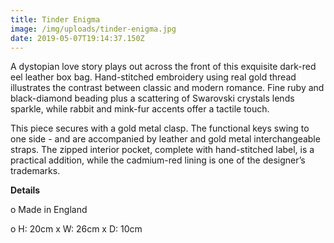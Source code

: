 ```yaml
---
title: Tinder Enigma
image: /img/uploads/tinder-enigma.jpg
date: 2019-05-07T19:14:37.150Z
---
```

A dystopian love story plays out across the front of this exquisite dark-red eel leather box bag. Hand-stitched embroidery using real gold thread illustrates the contrast between classic and modern romance. Fine ruby and black-diamond beading plus a scattering of Swarovski crystals lends sparkle, while rabbit and mink-fur accents offer a tactile touch. 

This piece secures with a gold metal clasp. The functional keys swing to one side - and are accompanied by leather and gold metal interchangeable straps. The zipped interior pocket, complete with hand-stitched label, is a practical addition, while the cadmium-red lining is one of the designer’s trademarks.

**Details**

o Made in England

o H: 20cm x W: 26cm x D: 10cm
